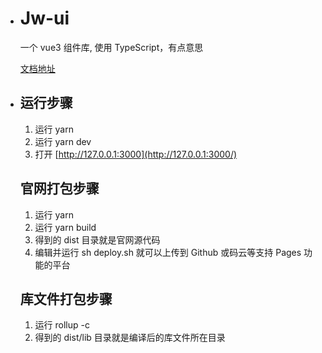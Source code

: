 - # Jw-ui
  
  一个 vue3 组件库, 使用 TypeScript，有点意思
  
  [文档地址](https://coderyjw.github.io/jw-ui-website/index.html#/home)

- ## 运行步骤
  
  1. 运行 yarn
  2. 运行 yarn dev
  3. 打开 [http://127.0.0.1:3000](http://127.0.0.1:3000/)
  
  ## 官网打包步骤
  
  1. 运行 yarn
  2. 运行 yarn build
  3. 得到的 dist 目录就是官网源代码
  4. 编辑并运行 sh deploy.sh 就可以上传到 Github 或码云等支持 Pages 功能的平台
  
  ## 库文件打包步骤
  
  1. 运行 rollup -c
  2. 得到的 dist/lib 目录就是编译后的库文件所在目录

